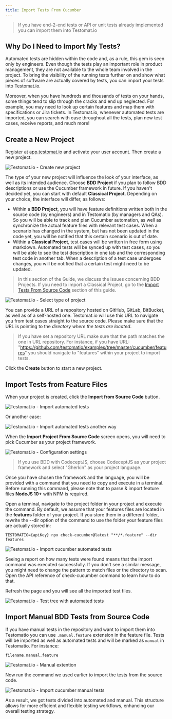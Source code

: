 ```yaml
---
title: Import Tests From Cucumber
---
```


> If you have end-2-end tests or API or unit tests already implemented you can import them into Testomat.io

## Why Do I Need to Import My Tests?

Automated tests are hidden within the code and, as a rule, this gem is seen only by engineers. Even though the tests play an important role in product management, they are not available to the whole team involved in the project. To bring the visibility of the running tests further on and show what pieces of software are actually covered by tests, you can import your tests into Testomat.io. 

Moreover, when you have hundreds and thousands of tests on your hands, some things tend to slip through the cracks and end up neglected. For example, you may need to look up certain features and map them with specifications or Jira tickets. In Testomat.io, whenever automated tests are imported,  you can search with ease throughout all the tests, plan new test cases, receive reports, and much more! 

## Create a New Project

Register at [app.testomat.io](https://app.testomat.io) and activate your user account. Then create a new project.

![Testomat.io - Create new project](././images/New_qIJOdkr6_2024-07-09.png)

The type of your new project will influence the look of your interface, as well as its intended audience. Choose **BDD Project** if you plan to follow BDD descriptions or use the Cucumber framework in future. If you haven't decided yet, you can start with default **Classical Project**. Depending on your choice, the interface will differ, as follows:

* Within a **BDD Project**, you will have feature definitions written both in the source code (by engineers) and in Testomatio (by managers and QAs). So you will be able to track and plan Cucumber automation, as well as synchronize the actual feature files with relevant test cases. When a scenario has changed in the system, but has not been updated in the code yet, you will be notified that this certain scenario is out of date.
* Within a **Classical Project**, test cases will be written in free form using markdown. Automated tests will be synced up with test cases, so you will be able to see the test description in one tab and the corresponding test code in another tab. When a description of a test case undergoes changes, you will be notified that a certain test might need to be updated.

> In this section of the Guide, we discuss the issues concerning BDD Projects. If you need to import a Classical Project, go to the [Import Tests From Source Code](https://docs.testomat.io/getting-started/import-tests-from-source-code/#why-do-i-need-to-import-my-tests) section of this guide.

![Testomat.io - Select type of project](././images/New_hgjKedfJ_2024-07-19.png)

You can provide a URL of a repository hosted on GitHub, GitLab, BitBucket, as well as of a self-hosted one. Testomat.io will use this URL to navigate you from test cases straight to the source code. Please make sure that the URL is pointing to the *directory where the tests are located*. 

> If you have set a repository URL make sure that the path matches the one in URL repository. For instance, if you have URL: "https://github.com/testomatio/examples/tree/master/cucumber/features" you should navigate to "features" within your project to import tests.

Click the **Create** button to start a new project.

## Import Tests from Feature Files

When your project is created, click the **Import from Source Code** button.

![Testomat.io - Import automated tests](././images/New_AVoLiSh1_2024-07-19.png)

Or another case:

![Testomat.io - Import automated tests another way](././images/New_2b7OzBQ1_2024-07-19.png)

When the **Import Project From Source Code** screen opens, you will need to pick Cucumber as your project framework. 

![Testomat.io - Configuration settings](././images/New_jylFbzYH_2024-07-19.png)

> If you use BDD with CodeceptJS, choose CodeceptJS as your project framework and select "Gherkin" as your project language.

Once you have chosen the framework and the language, you will be provided with a command that you need to copy and execute in a terminal. Before running this command, please note that to parse & import feature files **NodeJS 10+** with NPM is required.

Open a terminal, navigate to the project folder in your project and execute the command. By default, we assume that your features files are located in the **features** folder of your project. If you store them in a different folder, rewrite the --dir  option of the command to use the folder your feature files are actually stored in:

```
TESTOMATIO={apiKey} npx check-cucumber@latest "**/*.feature" --dir features
```

![Testomat.io - Import cucumber automated tests](././images/New_sKP42S9R_2024-07-23.png)

Seeing a report on how many tests were found means that the import command was executed successfully. If you don't see a similar message, you might need to change the pattern to match files or the directory to scan. Open the API reference of check-cucumber command to learn how to do that.

Refresh the page and you will see all the imported test files.

![Testomat.io - Test tree with automated tests](././images/New_zIxolwhp_2024-07-23.png)

## Import Manual BDD Tests from Source Code

If you have manual tests in the repository and want to import them into Testomatio you can use `.manual.feature` extension in the feature file. Tests will be imported as well as automated tests and will be marked as `manual` in Testomatio. For instance:

```
filename.manual.feature
```

![Testomat.io - Manual extention](././images/New_BTxyj9Zv_2024-07-23.png)

Now run the command we used earlier to import the tests from the source code.

![Testomat.io - Import cucumber manual tests](././images/New_fwAVSlDp_2024-07-23.png)

As a result, we got tests divided into automated and manual. This structure allows for more efficient and flexible testing workflows, enhancing our overall testing strategy. 